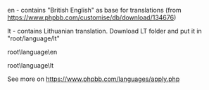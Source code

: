 en - contains "British English" as base for translations (from https://www.phpbb.com/customise/db/download/134676)

lt - contains Lithuanian translation. Download LT folder and put it in "root/language/lt"

root\language\en

root\language\lt

See more on https://www.phpbb.com/languages/apply.php
